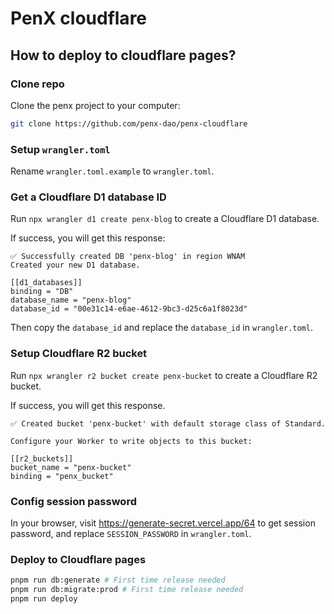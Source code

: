 # PenX cloudflare

## How to deploy to cloudflare pages?


### Clone repo

Clone the penx project to your computer:

```bash
git clone https://github.com/penx-dao/penx-cloudflare
```

### Setup `wrangler.toml`


Rename `wrangler.toml.example` to `wrangler.toml`.


### Get a Cloudflare D1 database ID


Run `npx wrangler d1 create penx-blog` to create a  Cloudflare D1 database.

If success, you will get this response:

```
✅ Successfully created DB 'penx-blog' in region WNAM
Created your new D1 database.

[[d1_databases]]
binding = "DB"
database_name = "penx-blog"
database_id = "00e31c14-e6ae-4612-9bc3-d25c6a1f8023d"
```

Then copy the `database_id` and replace the `database_id` in `wrangler.toml`.

### Setup Cloudflare R2 bucket

Run `npx wrangler r2 bucket create penx-bucket` to create a  Cloudflare R2 bucket.

If success, you will get this response.

```
✅ Created bucket 'penx-bucket' with default storage class of Standard.

Configure your Worker to write objects to this bucket:

[[r2_buckets]]
bucket_name = "penx-bucket"
binding = "penx_bucket"
```

### Config session password

In your browser, visit https://generate-secret.vercel.app/64 to get session password, and replace `SESSION_PASSWORD` in `wrangler.toml`.

### Deploy to Cloudflare pages

```bash
pnpm run db:generate # First time release needed
pnpm run db:migrate:prod # First time release needed
pnpm run deploy
```